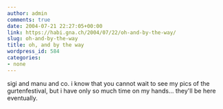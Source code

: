 ```yaml
---
author: admin
comments: true
date: 2004-07-21 22:27:05+00:00
link: https://habi.gna.ch/2004/07/22/oh-and-by-the-way/
slug: oh-and-by-the-way
title: oh, and by the way
wordpress_id: 584
categories:
- none
---
```


sigi and manu and co.
i know that you cannot wait to see my pics of the gurtenfestival, but i have only so much time on my hands...
they'll be here eventually.
